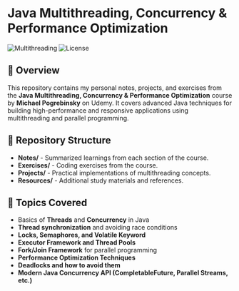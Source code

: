 # Java Multithreading, Concurrency & Performance Optimization

 ![Multithreading](https://img.shields.io/badge/Multithreading-Expert-green) ![License](https://img.shields.io/badge/License-MIT-yellow)

## 📌 Overview
This repository contains my personal notes, projects, and exercises from the **Java Multithreading, Concurrency & Performance Optimization** course by **Michael Pogrebinsky** on Udemy. It covers advanced Java techniques for building high-performance and responsive applications using multithreading and parallel programming.

## 📂 Repository Structure

- **Notes/** - Summarized learnings from each section of the course.
- **Exercises/** - Coding exercises from the course.
- **Projects/** - Practical implementations of multithreading concepts.
- **Resources/** - Additional study materials and references.

## 🚀 Topics Covered

- Basics of **Threads** and **Concurrency** in Java
- **Thread synchronization** and avoiding race conditions
- **Locks, Semaphores, and Volatile Keyword**
- **Executor Framework and Thread Pools**
- **Fork/Join Framework** for parallel programming
- **Performance Optimization Techniques**
- **Deadlocks and how to avoid them**
- **Modern Java Concurrency API (CompletableFuture, Parallel Streams, etc.)**
